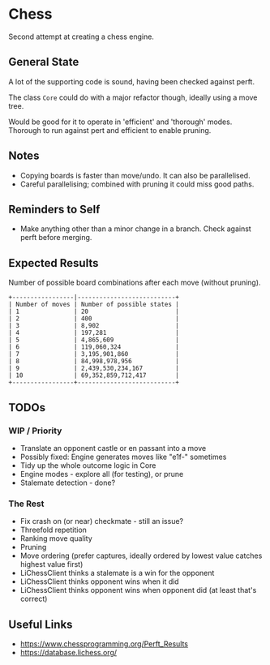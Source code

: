 # Chess

Second attempt at creating a chess engine.

## General State

A lot of the supporting code is sound, having been checked against perft.

The class `Core` could do with a major refactor though, ideally using a move tree.

Would be good for it to operate in 'efficient' and 'thorough' modes. Thorough to run against pert
and efficient to enable pruning.

## Notes

- Copying boards is faster than move/undo. It can also be parallelised.
- Careful parallelising; combined with pruning it could miss good paths.

## Reminders to Self

- Make anything other than a minor change in a branch. Check against perft before merging.

## Expected Results

Number of possible board combinations after each move (without pruning).

```
+-----------------|---------------------------+
| Number of moves | Number of possible states |
| 1               | 20                        |
| 2               | 400                       |
| 3               | 8,902                     |
| 4               | 197,281                   |
| 5               | 4,865,609                 |
| 6               | 119,060,324               |
| 7               | 3,195,901,860             |
| 8               | 84,998,978,956            |
| 9               | 2,439,530,234,167         |
| 10              | 69,352,859,712,417        |
+-----------------+---------------------------+
```

## TODOs

### WIP / Priority

- Translate an opponent castle or en passant into a move
- Possibly fixed: Engine generates moves like "e1f-" sometimes
- Tidy up the whole outcome logic in Core
- Engine modes - explore all (for testing), or prune
- Stalemate detection - done?

### The Rest

- Fix crash on (or near) checkmate - still an issue?
- Threefold repetition
- Ranking move quality
- Pruning
- Move ordering (prefer captures, ideally ordered by lowest value catches highest value first)
- LiChessClient thinks a stalemate is a win for the opponent
- LiChessClient thinks opponent wins when it did
- LiChessClient thinks opponent wins when opponent did (at least that's correct)

## Useful Links

- https://www.chessprogramming.org/Perft_Results
- https://database.lichess.org/
